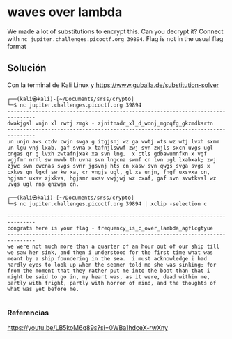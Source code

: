 # waves over lambda
We made a lot of substitutions to encrypt this. Can you decrypt it? Connect with `nc jupiter.challenges.picoctf.org 39894`.
Flag is not in the usual flag format

## Solución
Con la terminal de Kali Linux y https://www.guballa.de/substitution-solver
```
┌──(kali㉿kali)-[~/Documents/srss/crypto]
└─$ nc jupiter.challenges.picoctf.org 39894
-------------------------------------------------------------------------------
dwakjgsl vnjn xl rwtj zmgk - zjnitnadr_xl_d_wonj_mgcqfg_gkzmdksrtn
-------------------------------------------------------------------------------
un unjn aws ctdv cwjn svga g itgjsnj wz ga vwtj wts wz wtj lvxh sxmm un lgu vnj lxab, gaf svna x tafnjlswwf zwj svn zxjls sxcn uvgs ugl cngas qr g lvxh zwtafnjxak xa svn lng.  x ctls gdbawumnfkn x vgf vgjfmr nrnl sw mwwb th uvna svn lngcna swmf cn lvn ugl lxabxak; zwj zjwc svn cwcnas svgs svnr jgsvnj hts cn xasw svn qwgs svga svgs x cxkvs qn lgxf sw kw xa, cr vngjs ugl, gl xs unjn, fngf uxsvxa cn, hgjsmr uxsv zjxkvs, hgjsmr uxsv vwjjwj wz cxaf, gaf svn svwtkvsl wz uvgs ugl rns qnzwjn cn.
                                                                                                                                                                      
┌──(kali㉿kali)-[~/Documents/srss/crypto]
└─$ nc jupiter.challenges.picoctf.org 39894 | xclip -selection c

-------------------------------------------------------------------------------
congrats here is your flag - frequency_is_c_over_lambda_agflcgtyue
-------------------------------------------------------------------------------
we were not much more than a quarter of an hour out of our ship till we saw her sink, and then i understood for the first time what was meant by a ship foundering in the sea.  i must acknowledge i had hardly eyes to look up when the seamen told me she was sinking; for from the moment that they rather put me into the boat than that i might be said to go in, my heart was, as it were, dead within me, partly with fright, partly with horror of mind, and the thoughts of what was yet before me.


```

### Referencias
https://youtu.be/LB5koM6q89s?si=0WBa1hdceX-rwXny